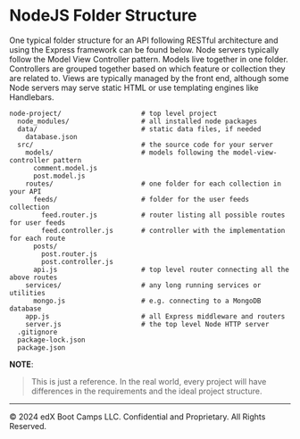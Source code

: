 # NodeJS Folder Structure

One typical folder structure for an API following RESTful architecture and using the Express framework can be found below. Node servers typically follow the Model View Controller pattern. Models live together in one folder. Controllers are grouped together based on which feature or collection they are related to. Views are typically managed by the front end, although some Node servers may serve static HTML or use templating engines like Handlebars.

```
node-project/                    # top level project
  node_modules/                  # all installed node packages
  data/                          # static data files, if needed
    database.json
  src/                           # the source code for your server
    models/                      # models following the model-view-controller pattern
      comment.model.js
      post.model.js
    routes/                      # one folder for each collection in your API
      feeds/                     # folder for the user feeds collection
        feed.router.js           # router listing all possible routes for user feeds
        feed.controller.js       # controller with the implementation for each route
      posts/
        post.router.js
        post.controller.js
      api.js                     # top level router connecting all the above routes
    services/                    # any long running services or utilities
      mongo.js                   # e.g. connecting to a MongoDB database
    app.js                       # all Express middleware and routers
    server.js                    # the top level Node HTTP server
  .gitignore
  package-lock.json
  package.json
  ```

**NOTE**:
> This is just a reference. In the real world, every project will have differences in the requirements and the ideal project structure.

---
© 2024 edX Boot Camps LLC. Confidential and Proprietary. All Rights Reserved.
